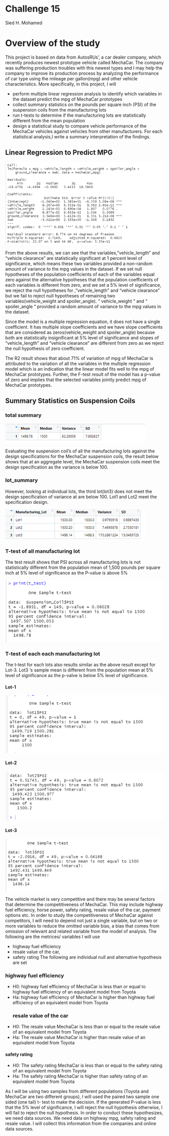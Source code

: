 # Challenge 15
Sied H. Mohamed

# Overview of the study
This project is based on data from AutosRUs’, a car dealer company, which recently produces newest prototype vehicle called MechaCar. The company was suffering production troubles with this newest types and I may help the company to improve its production process by analyzing the performance of car type using the mileage per gallon(mpg) and other vehicle characteristics.  More specifically, in this project, I will
-	perform multiple linear regression analysis to identify which variables in the dataset predict the mpg of MechaCar prototypes
-	collect summary statistics on the pounds per square inch (PSI) of the suspension coils from the manufacturing lots
-	run t-tests to determine if the manufacturing lots are statistically different from the mean population
-	design a statistical study to compare vehicle performance of the MechaCar vehicles against vehicles from other manufacturers. For each statistical analysis,I write a summary interpretation of the findings.

## Linear Regression to Predict MPG

![Table-1](https://github.com/SiedHM/MechaCar_Statistical_Analysis/blob/main/images/Linear%20Regression%20to%20Predict%20MPG.png)

From the above results, we can see that the variables,”vehicle_length” and “vehicle clearance” are statistically significant at 1 percent level of significance, which means  these two variables provided a non-random amount of variance to the mpg values in the dataset. If we set null hypotheses of the population coefficients of each of the variables equal zero against the alternative hypotheses that the population coefficients of each variables is different from zero, and we set a 5% level of significance, we reject the null hypotheses for ,”vehicle_length” and “vehicle clearance” but we fail to reject null hypotheses of remaining two variables(vehicle_weight and spoiler_angle). “ vehicle_weight “ and “ spoiler_angle “ provided a random amount of variance to the mpg values in the dataset. 

Since the model is a multiple regression equation, it does not have a single coefficient. It has multiple slope coefficients and we have slope coefficients that are considered as zeros(vehicle_weight and spoiler_angle) because both are statistically insignificant at 5% level of significance and slopes of  “vehicle_length” and “vehicle clearance” are different from zero as we reject the null hypothesis of zero coefficient. 

The R2 result shows that about 71% of variation of mpg of MechaCar is attributed to the variation of all the variables in the multiple regression model which is an indication that the linear model fits well to the mpg of MechaCar prototypes. Further, the F-test result of the model has a p-value of zero and implies that the selected variables jointly predict mpg of MechaCar prototypes. 
 
## Summary Statistics on Suspension Coils

### total summary 

![total_summary](https://github.com/SiedHM/MechaCar_Statistical_Analysis/blob/main/images/total_summary.png)

Evaluating the suspension coil’s  of all the manufacturing lots against the design specifications for the MechaCar suspension coils, the result below shows that at an aggregate level, the MechaCar suspension coils meet the design specification as the variance is below 100. 

###  lot_summary
However, looking at individual lots, the third lot(lot3) does not meet the design specification of variance at are below 100. Lot1 and Lot2 meet the specification design.  

![lot_summary](https://github.com/SiedHM/MechaCar_Statistical_Analysis/blob/main/images/lot_summary.png)


### T-test of  all manufacturing lot 

 The test result shows that PSI across all manufacturing lots is not statistically different from the population mean of 1,500 pounds per square inch at 5% level of significance as the P-value is above 5%

![t-testAggricate](https://github.com/SiedHM/MechaCar_Statistical_Analysis/blob/main/images/t-test%20of%20PSI%20across%20all%20manufacturing%20lots.png)

### T-test of each  each manufacturing lot 

The t-test for each lots also results similar as the above result except for Lot-3.  Lot3 ‘s sample mean is different from the population mean at 5% level of significance  as the p-valve is below 5% level of significance.
#### Lot-1

![lot1ttest](https://github.com/SiedHM/MechaCar_Statistical_Analysis/blob/main/images/t-test%20of%20lot1.png)

#### Lot-2

![lot2 t-test](https://github.com/SiedHM/MechaCar_Statistical_Analysis/blob/main/images/t-test%20of%20lot2.png)

#### Lot-3

![lot3-t-test](https://github.com/SiedHM/MechaCar_Statistical_Analysis/blob/main/images/t-test%20of%20lot3.png)

The vehicle market is very competitive and there may be several factors that determine the competitiveness of MechaCar. This may include highway fuel efficiency, horse power, safety rating, resale value of the car, payment options etc.
In order to study the competitiveness of MechaCar against competitors, I will need to depend not just a single variable, but on two or more variables to reduce the omitted variable bias, a bias that comes from omission of relevant and related variable from the model of analysis.   The following are the metrices/ variables I will use
-	highway fuel efficiency 
-	resale value of the car,
-	 safety rating
The following are individual  null and alternative hypothesis are set
 ### highway fuel efficiency 
-	H0: highway fuel efficiency of MechaCar is less than or equal to highway fuel efficiency of an equivalent model from Toyota 
-	Ha: highway fuel efficiency of MechaCar is   higher than   highway fuel efficiency of an equivalent model from Toyota
    ### resale value of the car
-	 H0: The resale value MechaCar is less than or equal to the resale value of an equivalent model from Toyota 
-	Ha: The resale value MechaCar is higher than   resale value of an equivalent model from Toyota

####  safety rating
-	 H0: The safety rating MechaCar is less than or equal to the safety rating of an equivalent model from Toyota 
-	Ha: The safety rating MechaCar is higher than   safety rating of an equivalent model from Toyota

As I will be using two samples from different populations (Toyota and MechaCar are two different groups), I will used the paired two sample one sided (one tail) t- test to make the decision.
If the generated P-value is less that the 5% level of significance, I will reject the null hypothesis otherwise, I will fail to reject the null hypothesis.
In order to conduct these hypothesizes, we need data sources.  We need data on highway mpg, safety rating and resale value. I will collect this information from the companies and online data sources.    




